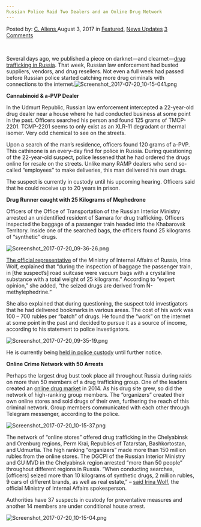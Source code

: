 ```yaml
---
Russian Police Raid Two Dealers and an Online Drug Network
---
```

<article class="post-listing post-21712 post type-post status-publish format-standard has-post-thumbnail hentry category-deepdot-news category-news-updates tag-dealers tag-drug tag-network tag-online tag-police tag-raid tag-russian">
    <div class="post-inner">
        <span>Posted by: <a href="https://www.deepdotweb.com/author/caliens/" title="">C. Aliens </a></span>
    <span>August 3, 2017</span>
    <span>in <a href="https://www.deepdotweb.com/category/deepdot-news/" rel="category tag">Featured</a>, <a href="https://www.deepdotweb.com/category/news-updates/" rel="category tag">News Updates</a></span>
    <span><a href="https://www.deepdotweb.com/2017/08/03/russian-police-raid-two-dealers-online-drug-network/#comments">3 Comments</a></span>
    </p>
    <div class="clear"></div>
    <div class="entry">
    <p>&nbsp;</p>
    <p>Several days ago, we published a piece on darknet—and clearnet—<a href="https://www.deepdotweb.com/2017/07/18/russian-supplier-vendor-reseller-busted-back-back/">drug trafficking in Russia</a>. That week, Russian law enforcement had busted suppliers, vendors, and drug resellers. Not even a full week had passed before Russian police started catching more drug criminals with connections to the internet.<img class="wp-image-21716 aligncenter" src="https://www.deepdotweb.com/wp-content/uploads/2017/08/screenshot_2017-07-20_10-15-041-png.png" alt="Screenshot_2017-07-20_10-15-041.png" srcset="https://www.deepdotweb.com/wp-content/uploads/2017/08/screenshot_2017-07-20_10-15-041-png.png 660w, https://www.deepdotweb.com/wp-content/uploads/2017/08/screenshot_2017-07-20_10-15-041-png-300x136.png 300w, https://www.deepdotweb.com/wp-content/uploads/2017/08/screenshot_2017-07-20_10-15-041-png-272x125.png 272w" sizes="(max-width: 660px) 100vw, 660px" /></p>
    <p><strong>Cannabinoid &amp; a-PVP Dealer</strong></p>
    <p>In the Udmurt Republic, Russian law enforcement intercepted a 22-year-old drug dealer near a house where he had conducted business at some point in the past. Officers searched his person and found 125 grams of TMCP-2201. TCMP-2201 seems to only exist as an XLR-11 degradant or thermal isomer. Very odd chemical to see on the streets.</p>
    <p>Upon a search of the man’s residence, officers found 120 grams of a-PVP. This cathinone is an every-day find for police in Russia. During questioning of the 22-year-old suspect, police lessened that he had ordered the drugs online for resale on the streets. Unlike many RAMP dealers who send so-called “employees” to make deliveries, this man delivered his own drugs.</p>
    <p>The suspect is currently in custody until his upcoming hearing. Officers said that he could receive up to 20 years in prison.</p>
    <p><strong>Drug Runner caught with 25 Kilograms of Mephedrone </strong></p>
    <p>Officers of the Office of Transportation of the Russian Interior Ministry arrested an unidentified resident of Samara for drug trafficking. Officers inspected the baggage of a passenger train headed into the Khabarovsk Territory. Inside one of the searched bags, the officers found 25 kilograms of “synthetic” drugs.</p>
    <p><img class="wp-image-21717 aligncenter" src="https://www.deepdotweb.com/wp-content/uploads/2017/08/screenshot_2017-07-20_09-36-26-png.png" alt="Screenshot_2017-07-20_09-36-26.png" srcset="https://www.deepdotweb.com/wp-content/uploads/2017/08/screenshot_2017-07-20_09-36-26-png.png 800w, https://www.deepdotweb.com/wp-content/uploads/2017/08/screenshot_2017-07-20_09-36-26-png-300x162.png 300w" sizes="(max-width: 800px) 100vw, 800px" /></p>
    <p><a href="https://xn--b1aew.xn--p1ai/news/item/10721353/">The official representative</a> of the Ministry of Internal Affairs of Russia, Irina Wolf, explained that “during the inspection of baggage the passenger train, in [the suspect&#8217;s] road suitcase were vacuum bags with a crystalline substance with a total weight of 25 kilograms.” According to “expert opinion,” she added, “the seized drugs are derived from N-methylephedrine.”</p>
    <p>She also explained that during questioning, the suspect told investigators that he had delivered bookmarks in various areas. The cost of his work was 100 &#8211; 700 rubles per “batch” of drugs. He found the “work” on the internet at some point in the past and decided to pursue it as a source of income, according to his statement to police investigators.</p>
    <p><img class="wp-image-21718 aligncenter" src="https://www.deepdotweb.com/wp-content/uploads/2017/08/screenshot_2017-07-20_09-35-19-png.png" alt="Screenshot_2017-07-20_09-35-19.png" srcset="https://www.deepdotweb.com/wp-content/uploads/2017/08/screenshot_2017-07-20_09-35-19-png.png 800w, https://www.deepdotweb.com/wp-content/uploads/2017/08/screenshot_2017-07-20_09-35-19-png-300x160.png 300w" sizes="(max-width: 800px) 100vw, 800px" /></p>
    <p>He is currently being <a href="https://www.deepdotweb.com/tag/arrested/">held in police custody</a> until further notice.</p>
    <p><strong>Online Crime Network with 50 Arrests </strong></p>
    <p>Perhaps the largest drug bust took place all throughout Russia during raids on more than 50 members of a drug trafficking group. One of the leaders created an <a href="https://www.deepdotweb.com/2013/10/28/updated-llist-of-hidden-marketplaces-tor-i2p/">online drug market</a> in 2014. As his drug site grew, so did the network of high-ranking group members. The “organizers” created their own online stores and sold drugs of their own, furthering the reach of this criminal network. Group members communicated with each other through Telegram messenger, according to the police.</p>
    <p><img class="wp-image-21719 aligncenter" src="https://www.deepdotweb.com/wp-content/uploads/2017/08/screenshot_2017-07-20_10-15-37-png.png" alt="Screenshot_2017-07-20_10-15-37.png" srcset="https://www.deepdotweb.com/wp-content/uploads/2017/08/screenshot_2017-07-20_10-15-37-png.png 800w, https://www.deepdotweb.com/wp-content/uploads/2017/08/screenshot_2017-07-20_10-15-37-png-300x161.png 300w" sizes="(max-width: 800px) 100vw, 800px" /></p>
    <p>The network of “online stores” offered drug trafficking in the Chelyabinsk and Orenburg regions, Perm Krai, Republics of Tatarstan, Bashkortostan, and Udmurtia. The high ranking “organizers” made more than 150 million rubles from the online stores. The DGCPI of the Russian Interior Ministry and GU MVD in the Chelyabinsk region arrested “more than 50 people” throughout different regions in Russia. “When conducting searches, [officers] seized more than 10 kilograms of synthetic drugs, 2 million rubles, 9 cars of different brands, as well as real estate,” &#8211; <a href="https://xn--b1aew.xn--p1ai/news/item/10730479/">said Irina Wolf</a>, the official Ministry of Internal Affairs spokesperson.</p>
    <p>Authorities have 37 suspects in custody for preventative measures and another 14 members are under conditional house arrest.</p>
    <p><img class="wp-image-21720 aligncenter" src="https://www.deepdotweb.com/wp-content/uploads/2017/08/screenshot_2017-07-20_10-15-04-png.png" alt="Screenshot_2017-07-20_10-15-04.png" srcset="https://www.deepdotweb.com/wp-content/uploads/2017/08/screenshot_2017-07-20_10-15-04-png.png 800w, https://www.deepdotweb.com/wp-content/uploads/2017/08/screenshot_2017-07-20_10-15-04-png-300x163.png 300w" sizes="(max-width: 800px) 100vw, 800px" /></p>
    </div>
    <span style="display:none"><a href="https://www.deepdotweb.com/tag/dealers/" rel="tag">dealers</a> <a href="https://www.deepdotweb.com/tag/drug/" rel="tag">drug</a> <a href="https://www.deepdotweb.com/tag/network/" rel="tag">network</a> <a href="https://www.deepdotweb.com/tag/online/" rel="tag">online</a> <a href="https://www.deepdotweb.com/tag/police/" rel="tag">police</a> <a href="https://www.deepdotweb.com/tag/raid/" rel="tag">raid</a> <a href="https://www.deepdotweb.com/tag/russian/" rel="tag">russian</a></span> <span style="display:none" class="updated">2017-08-03</span>
    <div style="display:none" class="vcard author" itemprop="author" itemscope itemtype="http://schema.org/Person"><strong class="fn" itemprop="name"><a href="https://www.deepdotweb.com/author/caliens/" title="Posts by C. Aliens" rel="author">C. Aliens</a></strong></div>
    </div>
</article>


